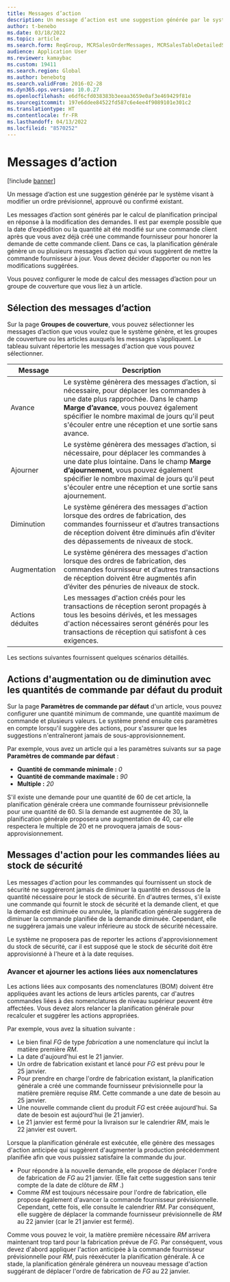 ```yaml
---
title: Messages d’action
description: Un message d’action est une suggestion générée par le système visant à modifier un ordre prévisionnel ou confirmé existant.
author: t-benebo
ms.date: 03/18/2022
ms.topic: article
ms.search.form: ReqGroup, MCRSalesOrderMessages, MCRSalesTableDetailedStatus, TAMItemVendRebateGroup, TAMVendRebate, TAMVendRebateAgreementLineInfoPart, TAMVendRebateGroup, TAMVendRebateTable, TAMVendRebateTrans, ReqTransActionListPage
audience: Application User
ms.reviewer: kamaybac
ms.custom: 19411
ms.search.region: Global
ms.author: benebotg
ms.search.validFrom: 2016-02-28
ms.dyn365.ops.version: 10.0.27
ms.openlocfilehash: e6df6cfd038383b3eeaa3659e0af3e469429f81e
ms.sourcegitcommit: 197e6ddee84522fd587c6e4ee4f9089101e301c2
ms.translationtype: HT
ms.contentlocale: fr-FR
ms.lasthandoff: 04/13/2022
ms.locfileid: "8570252"
---
```

# <a name="action-messages"></a>Messages d’action

[!include [banner](../includes/banner.md)]

Un message d’action est une suggestion générée par le système visant à modifier un ordre prévisionnel, approuvé ou confirmé existant.

Les messages d’action sont générés par le calcul de planification principal en réponse à la modification des demandes. Il est par exemple possible que la date d’expédition ou la quantité ait été modifié sur une commande client après que vous avez déjà créé une commande fournisseur pour honorer la demande de cette commande client. Dans ce cas, la planification générale génère un ou plusieurs messages d’action qui vous suggèrent de mettre la commande fournisseur à jour. Vous devez décider d’apporter ou non les modifications suggérées.

Vous pouvez configurer le mode de calcul des messages d’action pour un groupe de couverture que vous liez à un article.

## <a name="select-action-messages"></a>Sélection des messages d’action

Sur la page **Groupes de couverture**, vous pouvez sélectionner les messages d’action que vous voulez que le système génère, et les groupes de couverture ou les articles auxquels les messages s’appliquent. Le tableau suivant répertorie les messages d'action que vous pouvez sélectionner.

| Message | Description |
|---|---|
| Avance | Le système génèrera des messages d’action, si nécessaire, pour déplacer les commandes à une date plus rapprochée. Dans le champ **Marge d’avance**, vous pouvez également spécifier le nombre maximal de jours qu'il peut s'écouler entre une réception et une sortie sans avance. |
| Ajourner | Le système génèrera des messages d’action, si nécessaire, pour déplacer les commandes à une date plus lointaine. Dans le champ **Marge d’ajournement**, vous pouvez également spécifier le nombre maximal de jours qu'il peut s'écouler entre une réception et une sortie sans ajournement. |
| Diminution | Le système générera des messages d'action lorsque des ordres de fabrication, des commandes fournisseur et d’autres transactions de réception doivent être diminués afin d’éviter des dépassements de niveaux de stock. |
| Augmentation | Le système générera des messages d'action lorsque des ordres de fabrication, des commandes fournisseur et d’autres transactions de réception doivent être augmentés afin d’éviter des pénuries de niveaux de stock. |
| Actions déduites | Les messages d'action créés pour les transactions de réception seront propagés à tous les besoins dérivés, et les messages d'action nécessaires seront générés pour les transactions de réception qui satisfont à ces exigences. |

Les sections suivantes fournissent quelques scénarios détaillés.

## <a name="increase-and-decrease-actions-with-product-default-order-quantities"></a>Actions d'augmentation ou de diminution avec les quantités de commande par défaut du produit

Sur la page **Paramètres de commande par défaut** d'un article, vous pouvez configurer une quantité minimum de commande, une quantité maximum de commande et plusieurs valeurs. Le système prend ensuite ces paramètres en compte lorsqu'il suggère des actions, pour s'assurer que les suggestions n'entraîneront jamais de sous-approvisionnement.

Par exemple, vous avez un article qui a les paramètres suivants sur sa page **Paramètres de commande par défaut** :

- **Quantité de commande minimale :** *0*
- **Quantité de commande maximale :** *90*
- **Multiple :** *20*

S'il existe une demande pour une quantité de 60 de cet article, la planification générale créera une commande fournisseur prévisionnelle pour une quantité de 60. Si la demande est augmentée de 30, la planification générale proposera une augmentation de 40, car elle respectera le multiple de 20 et ne provoquera jamais de sous-approvisionnement.

## <a name="action-messages-for-orders-related-to-safety-stock"></a>Messages d'action pour les commandes liées au stock de sécurité

Les messages d'action pour les commandes qui fournissent un stock de sécurité ne suggéreront jamais de diminuer la quantité en dessous de la quantité nécessaire pour le stock de sécurité. En d'autres termes, s'il existe une commande qui fournit le stock de sécurité et la demande client, et que la demande est diminuée ou annulée, la planification générale suggérera de diminuer la commande planifiée de la demande diminuée. Cependant, elle ne suggérera jamais une valeur inférieure au stock de sécurité nécessaire.

Le système ne proposera pas de reporter les actions d'approvisionnement du stock de sécurité, car il est supposé que le stock de sécurité doit être approvisionné à l'heure et à la date requises.

### <a name="advance-and-postpone-actions-related-to-boms"></a>Avancer et ajourner les actions liées aux nomenclatures

Les actions liées aux composants des nomenclatures (BOM) doivent être appliquées avant les actions de leurs articles parents, car d'autres commandes liées à des nomenclatures de niveau supérieur peuvent être affectées. Vous devez alors relancer la planification générale pour recalculer et suggérer les actions appropriées.

Par exemple, vous avez la situation suivante :

- Le bien final *FG* de type *fabrication* a une nomenclature qui inclut la matière première *RM*.
- La date d'aujourd'hui est le 21 janvier.
- Un ordre de fabrication existant et lancé pour *FG* est prévu pour le 25 janvier.
- Pour prendre en charge l'ordre de fabrication existant, la planification générale a créé une commande fournisseur prévisionnelle pour la matière première requise *RM*. Cette commande a une date de besoin au 25 janvier.
- Une nouvelle commande client du produit *FG* est créée aujourd'hui. Sa date de besoin est aujourd'hui (le 21 janvier).
- Le 21 janvier est fermé pour la livraison sur le calendrier *RM*, mais le 22 janvier est ouvert.

Lorsque la planification générale est exécutée, elle génère des messages d'action anticipée qui suggèrent d'augmenter la production précédemment planifiée afin que vous puissiez satisfaire la commande du jour.

- Pour répondre à la nouvelle demande, elle propose de déplacer l'ordre de fabrication de *FG* au 21 janvier. (Elle fait cette suggestion sans tenir compte de la date de clôture de *RM* .)
- Comme *RM* est toujours nécessaire pour l'ordre de fabrication, elle propose également d'avancer la commande fournisseur prévisionnelle. Cependant, cette fois, elle consulte le calendrier *RM*. Par conséquent, elle suggère de déplacer la commande fournisseur prévisionnelle de *RM* au 22 janvier (car le 21 janvier est fermé).

Comme vous pouvez le voir, la matière première nécessaire *RM* arrivera maintenant trop tard pour la fabrication prévue de *FG*. Par conséquent, vous devez d'abord appliquer l'action anticipée à la commande fournisseur prévisionnelle pour *RM*, puis réexécuter la planification générale. À ce stade, la planification générale générera un nouveau message d'action suggérant de déplacer l'ordre de fabrication de *FG* au 22 janvier.
